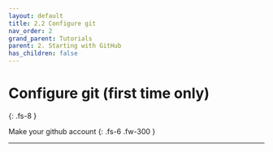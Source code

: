 ```yaml
---
layout: default
title: 2.2 Configure git
nav_order: 2
grand_parent: Tutorials
parent: 2. Starting with GitHub
has_children: false
---
```



# Configure git (first time only)
{: .fs-8 }

Make your github account
{: .fs-6 .fw-300 }

---
